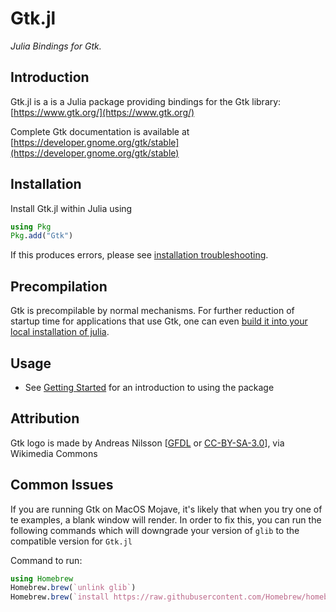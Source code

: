 # Gtk.jl

*Julia Bindings for Gtk.*

## Introduction

Gtk.jl is a is a Julia package providing bindings for the Gtk library: [https://www.gtk.org/](https://www.gtk.org/)

Complete Gtk documentation is available at [https://developer.gnome.org/gtk/stable](https://developer.gnome.org/gtk/stable)

## Installation

Install Gtk.jl within Julia using

```julia
using Pkg
Pkg.add("Gtk")
```

If this produces errors, please see [installation troubleshooting](doc/installation.md).

## Precompilation

Gtk is precompilable by normal mechanisms. For further reduction of startup time for applications that use Gtk, one can even [build it into your local installation of julia](doc/precompilation.md).

## Usage

  * See [Getting Started](@ref) for an introduction to using the package

## Attribution

Gtk logo is made by Andreas Nilsson [[GFDL](https://www.gnu.org/copyleft/fdl.html) or [CC-BY-SA-3.0](https://creativecommons.org/licenses/by-sa/3.0/)], via Wikimedia Commons

## Common Issues

If you are running Gtk on MacOS Mojave, it's likely that when you try one of te examples, a blank window will render. In order to fix this, you can run the following commands which will downgrade your version of `glib` to the compatible version for `Gtk.jl`

Command to run: 
```julia
using Homebrew
Homebrew.brew(`unlink glib`)
Homebrew.brew(`install https://raw.githubusercontent.com/Homebrew/homebrew-core/b27a055812fe620e0d3dbe67f2a424ed3a846ecf/Formula/glib.rb`)
```
